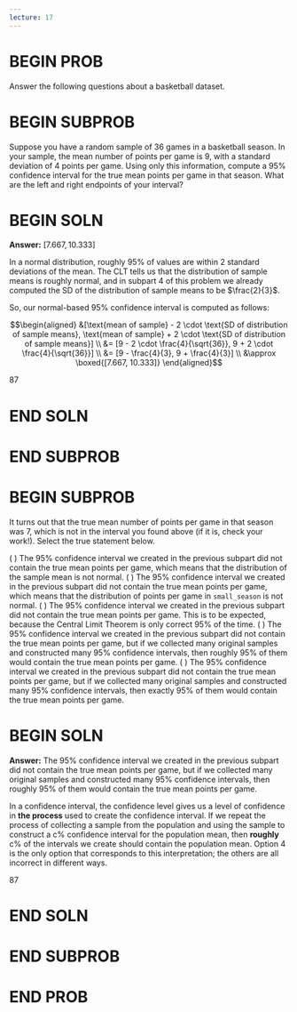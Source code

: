 ```yaml
---
lecture: 17
---
```


# BEGIN PROB

Answer the following questions about a basketball dataset.


# BEGIN SUBPROB

Suppose you have a random sample of 36 games in a basketball season. In your sample, the mean number of points per game is 9, with a standard deviation of 4 points per game. Using only this information, compute a 95% confidence interval for the true mean points per game in that season. What are the left and right endpoints of your interval?
# BEGIN SOLN

**Answer:** $[7.667, 10.333]$

In a normal distribution, roughly 95% of values are within 2 standard deviations of the mean. The CLT tells us that the distribution of sample means is roughly normal, and in subpart 4 of this problem we already computed the SD of the distribution of sample means to be $\frac{2}{3}$.

So, our normal-based 95% confidence interval is computed as follows:

$$\begin{aligned} &[\text{mean of sample} - 2 \cdot \text{SD of distribution of sample means}, \text{mean of sample} + 2 \cdot \text{SD of distribution of sample means}] \\ &= [9 - 2 \cdot \frac{4}{\sqrt{36}}, 9 + 2 \cdot \frac{4}{\sqrt{36}}] \\ &= [9 - \frac{4}{3}, 9 + \frac{4}{3}] \\ &\approx \boxed{[7.667, 10.333]} \end{aligned}$$

<average>87</average>

# END SOLN

# END SUBPROB

# BEGIN SUBPROB

It turns out that the true mean number of points per game in that season was 7, which is not in the interval you found above (if it is, check your work!).
Select the true statement below.

( ) The 95% confidence interval we created in the previous subpart did not contain the true mean points per game, which means that the distribution of the sample mean is not normal.
( ) The 95% confidence interval we created in the previous subpart did not contain the true mean points per game, which means that the distribution of points per game in `small_season` is not normal.
( ) The 95% confidence interval we created in the previous subpart did not contain the true mean points per game. This is to be expected, because the Central Limit Theorem is only correct 95% of the time.
( ) The 95% confidence interval we created in the previous subpart did not contain the true mean points per game, but if we collected many original samples and constructed many 95% confidence intervals, then roughly 95% of them would contain the true mean points per game.
( ) The 95% confidence interval we created in the previous subpart did not contain the true mean points per game, but if we collected many original samples and constructed many 95% confidence intervals, then exactly 95% of them would contain the true mean points per game.

# BEGIN SOLN

**Answer:** The 95% confidence interval we created in the previous subpart did not contain the true mean points per game, but if we collected many original samples and constructed many 95% confidence intervals, then roughly 95% of them would contain the true mean points per game.

In a confidence interval, the confidence level gives us a level of confidence in **the process** used to create the confidence interval. If we repeat the process of collecting a sample from the population and using the sample to construct a c% confidence interval for the population mean, then **roughly** c% of the intervals we create should contain the population mean. Option 4 is the only option that corresponds to this interpretation; the others are all incorrect in different ways.

<average>87</average>

# END SOLN

# END SUBPROB

# END PROB
